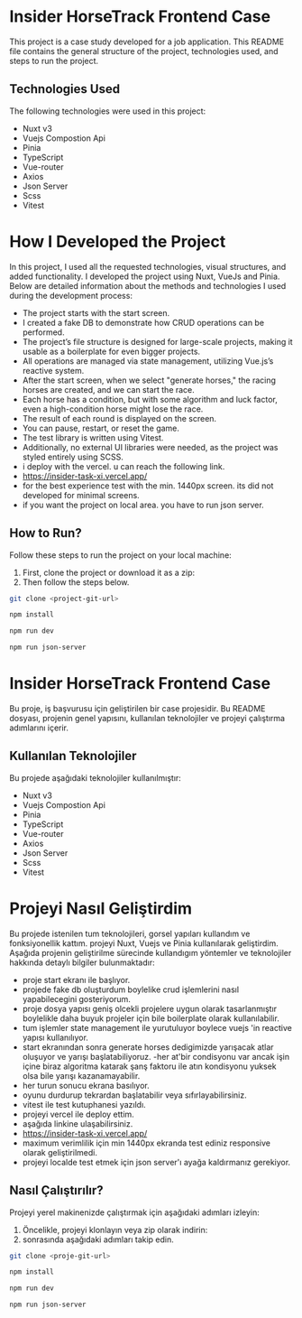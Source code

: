 # Insider HorseTrack Frontend Case

This project is a case study developed for a job application. This README file contains the general structure of the project, technologies used, and steps to run the project.

## Technologies Used

The following technologies were used in this project:

- Nuxt v3
- Vuejs Compostion Api
- Pinia
- TypeScript
- Vue-router
- Axios
- Json Server
- Scss
- Vitest

# How I Developed the Project

In this project, I used all the requested technologies, visual structures, and added functionality. I developed the project using Nuxt, VueJs and Pinia. Below are detailed information about the methods and technologies I used during the development process:

- The project starts with the start screen.
- I created a fake DB to demonstrate how CRUD operations can be performed.
- The project’s file structure is designed for large-scale projects, making it usable as a boilerplate for even bigger projects.
- All operations are managed via state management, utilizing Vue.js’s reactive system.
- After the start screen, when we select "generate horses," the racing horses are created, and we can start the race.
- Each horse has a condition, but with some algorithm and luck factor, even a high-condition horse might lose the race.
- The result of each round is displayed on the screen.
- You can pause, restart, or reset the game.
- The test library is written using Vitest.
-  Additionally, no external UI libraries were needed, as the project was styled entirely using SCSS.
- i deploy with the vercel. u can reach the following link.
- https://insider-task-xi.vercel.app/
- for the best experience test with the min. 1440px screen. its did not developed for minimal screens.
- if you want the project on local area. you have to run json server.



## How to Run?

Follow these steps to run the project on your local machine:

1. First, clone the project or download it as a zip:
2. Then follow the steps below.

```bash
git clone <project-git-url>

npm install

npm run dev

npm run json-server
```



# Insider HorseTrack Frontend Case

Bu proje, iş başvurusu için geliştirilen bir case projesidir. Bu README dosyası, projenin genel yapısını, kullanılan teknolojiler ve projeyi çalıştırma adımlarını içerir.

## Kullanılan Teknolojiler

Bu projede aşağıdaki teknolojiler kullanılmıştır:

- Nuxt v3
- Vuejs Compostion Api
- Pinia
- TypeScript
- Vue-router
- Axios
- Json Server
- Scss
- Vitest

# Projeyi Nasıl Geliştirdim

Bu projede istenilen tum teknolojileri, gorsel yapıları kullandım ve fonksiyonellik kattım. projeyi Nuxt, Vuejs ve Pinia kullanılarak geliştirdim. Aşağıda projenin geliştirilme sürecinde kullandıgım yöntemler ve teknolojiler hakkında detaylı bilgiler bulunmaktadır:

- proje start ekranı ile başlıyor.
- projede fake db oluşturdum boylelike crud işlemlerini nasıl yapabilecegini gosteriyorum.
- proje dosya yapısı geniş olcekli projelere uygun olarak tasarlanmıştır boylelikle daha buyuk projeler için bile boilerplate olarak kullanılabilir.
- tum işlemler state management ile yurutuluyor boylece vuejs 'in reactive yapısı kullanılıyor.
- start ekranından sonra generate horses dedigimizde yarışacak atlar oluşuyor ve yarışı başlatabiliyoruz.
-her at'bir condisyonu var ancak işin içine biraz algoritma katarak şanş faktoru ile atın kondisyonu yuksek olsa bile yarışı kazanamayabilir.
- her turun sonucu ekrana basılıyor.
- oyunu durdurup tekrardan  başlatabilir veya sıfırlayabilirsiniz.
- vitest ile test kutuphanesi yazıldı.
- projeyi vercel ile deploy ettim.
- aşağıda linkine ulaşabilirsiniz.
- https://insider-task-xi.vercel.app/
- maximum verimlilik için min 1440px ekranda test ediniz responsive olarak geliştirilmedi.
- projeyi localde test etmek için json server'ı ayağa kaldırmanız gerekiyor.

## Nasıl Çalıştırılır?

Projeyi yerel makinenizde çalıştırmak için aşağıdaki adımları izleyin:

1. Öncelikle, projeyi klonlayın veya zip olarak indirin:
2. sonrasında aşağıdaki adımları takip edin.

```bash
git clone <proje-git-url>

npm install

npm run dev

npm run json-server
```
